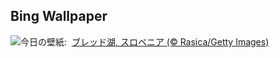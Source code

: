 ## Bing Wallpaper
![](https://www.bing.com/th?id=OHR.LakeBledSunrise_JA-JP6531539874_UHD.jpg&w=1000)今日の壁紙: &nbsp;[ブレッド湖, スロベニア (© Rasica/Getty Images)](https://www.bing.com/th?id=OHR.LakeBledSunrise_JA-JP6531539874_UHD.jpg)
<br><br/>
